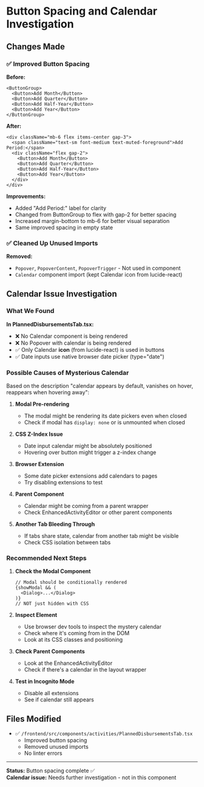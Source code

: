 # Button Spacing and Calendar Investigation

## Changes Made

### ✅ Improved Button Spacing

**Before:**
```tsx
<ButtonGroup>
  <Button>Add Month</Button>
  <Button>Add Quarter</Button>
  <Button>Add Half-Year</Button>
  <Button>Add Year</Button>
</ButtonGroup>
```

**After:**
```tsx
<div className="mb-6 flex items-center gap-3">
  <span className="text-sm font-medium text-muted-foreground">Add Period:</span>
  <div className="flex gap-2">
    <Button>Add Month</Button>
    <Button>Add Quarter</Button>
    <Button>Add Half-Year</Button>
    <Button>Add Year</Button>
  </div>
</div>
```

**Improvements:**
- Added "Add Period:" label for clarity
- Changed from ButtonGroup to flex with gap-2 for better spacing
- Increased margin-bottom to mb-6 for better visual separation
- Same improved spacing in empty state

### ✅ Cleaned Up Unused Imports

**Removed:**
- `Popover`, `PopoverContent`, `PopoverTrigger` - Not used in component
- `Calendar` component import (kept Calendar icon from lucide-react)

## Calendar Issue Investigation

### What We Found

**In PlannedDisbursementsTab.tsx:**
- ❌ No Calendar component is being rendered
- ❌ No Popover with calendar is being rendered
- ✅ Only Calendar **icon** (from lucide-react) is used in buttons
- ✅ Date inputs use native browser date picker (type="date")

### Possible Causes of Mysterious Calendar

Based on the description "calendar appears by default, vanishes on hover, reappears when hovering away":

1. **Modal Pre-rendering**
   - The modal might be rendering its date pickers even when closed
   - Check if modal has `display: none` or is unmounted when closed

2. **CSS Z-Index Issue**
   - Date input calendar might be absolutely positioned
   - Hovering over button might trigger a z-index change

3. **Browser Extension**
   - Some date picker extensions add calendars to pages
   - Try disabling extensions to test

4. **Parent Component**
   - Calendar might be coming from a parent wrapper
   - Check EnhancedActivityEditor or other parent components

5. **Another Tab Bleeding Through**
   - If tabs share state, calendar from another tab might be visible
   - Check CSS isolation between tabs

### Recommended Next Steps

1. **Check the Modal Component**
   ```tsx
   // Modal should be conditionally rendered
   {showModal && (
     <Dialog>...</Dialog>
   )}
   // NOT just hidden with CSS
   ```

2. **Inspect Element**
   - Use browser dev tools to inspect the mystery calendar
   - Check where it's coming from in the DOM
   - Look at its CSS classes and positioning

3. **Check Parent Components**
   - Look at the EnhancedActivityEditor
   - Check if there's a calendar in the layout wrapper

4. **Test in Incognito Mode**
   - Disable all extensions
   - See if calendar still appears

## Files Modified

- ✅ `/frontend/src/components/activities/PlannedDisbursementsTab.tsx`
  - Improved button spacing
  - Removed unused imports
  - No linter errors

---

**Status:** Button spacing complete ✅  
**Calendar issue:** Needs further investigation - not in this component

